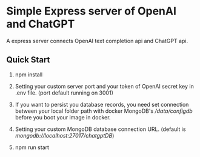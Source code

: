 # Simple Express server of OpenAI and ChatGPT

A express server connects OpenAI text completion api and ChatGPT api.

## Quick Start
1. npm install

2. Setting your custom server port and your token of OpenAI secret key in .env file. (port default running on 3001)
3. If you want to persist you database records, you need set connection between your local folder path with docker MongoDB's _/data/configdb_ before you boot your image in docker.  
4. Setting your custom MongoDB database connection URL. (default is _mongodb://localhost:27017/chatgptDB_)
5. npm run start